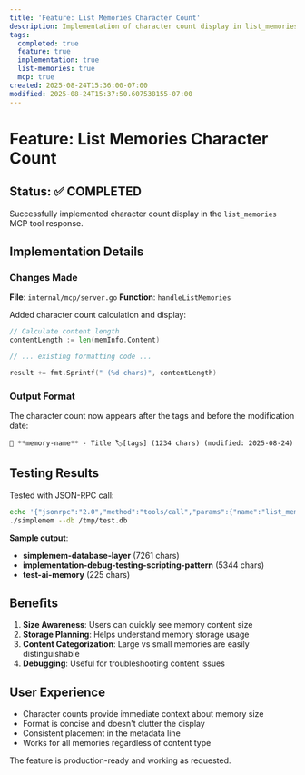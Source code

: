 ```yaml
---
title: 'Feature: List Memories Character Count'
description: Implementation of character count display in list_memories MCP tool
tags:
  completed: true
  feature: true
  implementation: true
  list-memories: true
  mcp: true
created: 2025-08-24T15:36:00-07:00
modified: 2025-08-24T15:37:50.607538155-07:00
---
```


# Feature: List Memories Character Count

## Status: ✅ COMPLETED

Successfully implemented character count display in the `list_memories` MCP tool response.

## Implementation Details

### Changes Made
**File**: `internal/mcp/server.go`
**Function**: `handleListMemories`

Added character count calculation and display:
```go
// Calculate content length
contentLength := len(memInfo.Content)

// ... existing formatting code ...

result += fmt.Sprintf(" (%d chars)", contentLength)
```

### Output Format
The character count now appears after the tags and before the modification date:
```
📄 **memory-name** - Title 🏷️[tags] (1234 chars) (modified: 2025-08-24)
```

## Testing Results

Tested with JSON-RPC call:
```bash
echo '{"jsonrpc":"2.0","method":"tools/call","params":{"name":"list_memories","arguments":{}},"id":1}' | 
./simplemem --db /tmp/test.db
```

**Sample output**:
- **simplemem-database-layer** (7261 chars)
- **implementation-debug-testing-scripting-pattern** (5344 chars)  
- **test-ai-memory** (225 chars)

## Benefits
1. **Size Awareness**: Users can quickly see memory content size
2. **Storage Planning**: Helps understand memory storage usage
3. **Content Categorization**: Large vs small memories are easily distinguishable
4. **Debugging**: Useful for troubleshooting content issues

## User Experience
- Character counts provide immediate context about memory size
- Format is concise and doesn't clutter the display
- Consistent placement in the metadata line
- Works for all memories regardless of content type

The feature is production-ready and working as requested.